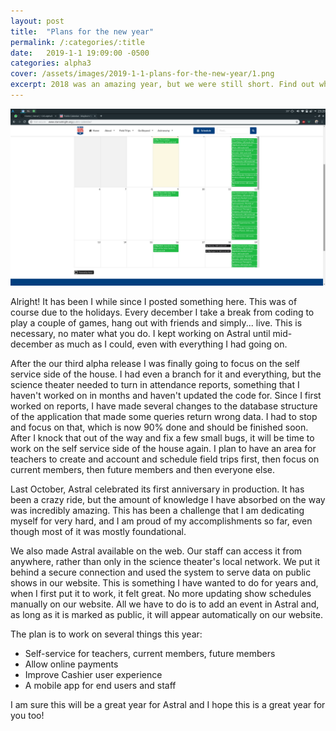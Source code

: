 ```yaml
---
layout: post
title:  "Plans for the new year"
permalink: /:categories/:title
date:   2019-1-1 19:09:00 -0500
categories: alpha3
cover: /assets/images/2019-1-1-plans-for-the-new-year/1.png
excerpt: 2018 was an amazing year, but we were still short. Find out what we have planned for 2019!
---
```


<img src="/assets/images/2019-1-1-plans-for-the-new-year/1.png" class="ui image" />

Alright! It has been I while since I posted something here. This was of course due to the holidays.
Every december I take a break from coding to play a couple of games, hang out with friends and
simply... live. This is necessary, no mater what you do. I kept working on Astral until mid-december
as much as I could, even with everything I had going on.

After the our third alpha release I was finally going to focus on the self service
side of the house. I had even a branch for it and everything, but the science theater needed to
turn in attendance reports, something that I haven't worked on in months and haven't updated the
code for. Since I first worked on reports, I have made several changes to the database structure
of the application that made some queries return wrong data. I had to stop and focus on that, which
is now 90% done and should be finished soon. After I knock that out of the way and fix a few small
bugs, it will be time to work on the self service side of the house again. I plan to have an area
for teachers to create and account and schedule field trips first, then focus on current members,
then future members and then everyone else.

Last October, Astral celebrated its first anniversary in production. It has been a crazy ride, but
the amount of knowledge I have absorbed on the way was incredibly amazing. This has been a challenge
that I am dedicating myself for very hard, and I am proud of my accomplishments so far, even though
most of it was mostly foundational.

We also made Astral available on the web. Our staff can access it from anywhere, rather than only
in the science theater's local network. We put it behind a secure connection and used the system
to serve data on public shows in our website. This is something I have wanted to do for years and,
when I first put it to work, it felt great. No more updating show schedules manually on our website.
All we have to do is to add an event in Astral and, as long as it is marked as public, it will appear
automatically on our website.

The plan is to work on several things this year:

- Self-service for teachers, current members, future members
- Allow online payments
- Improve Cashier user experience
- A mobile app for end users and staff

I am sure this will be a great year for Astral and I hope this is a great year for you too!
